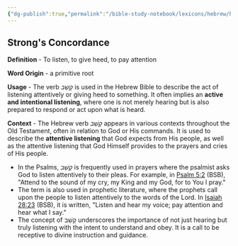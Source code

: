 ```yaml
---
{"dg-publish":true,"permalink":"/bible-study-notebook/lexicons/hebrew/h7181-qashab/","tags":["Hebrew/H7181-qashab"],"created":"2025-06-02T23:40:12.190-04:00","updated":"2025-06-02T20:08:11.146-04:00"}
---
```



## Strong's Concordance

**Definition** - To listen, to give heed, to pay attention

**Word Origin** - a primitive root

**Usage** - The verb *קָשַׁב* is used in the Hebrew Bible to describe the act of listening attentively or giving heed to something. It often implies an **active and intentional listening**, where one is not merely hearing but is also prepared to respond or act upon what is heard.

**Context** - The Hebrew verb *קָשַׁב* appears in various contexts throughout the Old Testament, often in relation to God or His commands. It is used to describe the **attentive listening** that God expects from His people, as well as the attentive listening that God Himself provides to the prayers and cries of His people.  
- In the Psalms, *קָשַׁב* is frequently used in prayers where the psalmist asks God to listen attentively to their pleas. For example, in [Psalm 5:2](https://biblehub.com/psalms/5-2.htm) (BSB), "Attend to the sound of my cry, my King and my God, for to You I pray."  
- The term is also used in prophetic literature, where the prophets call upon the people to listen attentively to the words of the Lord. In [Isaiah 28:23](https://biblehub.com/isaiah/28-23.htm) (BSB), it is written, "Listen and hear my voice; pay attention and hear what I say."  
- The concept of קָשַׁב underscores the importance of not just hearing but truly listening with the intent to understand and obey. It is a call to be receptive to divine instruction and guidance.

